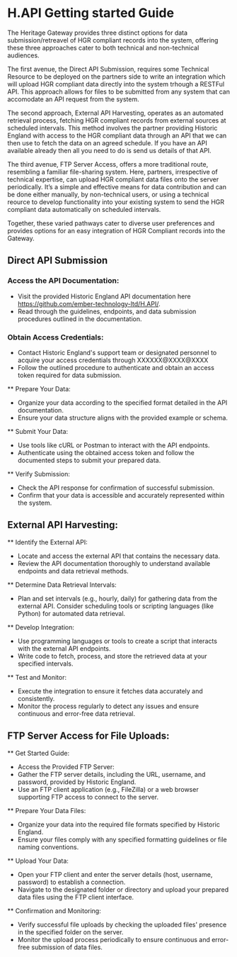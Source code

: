 # H.API Getting started Guide

The Heritage Gateway provides three distinct options for data submission/retreavel of HGR compliant records into the system, offering these three approaches  cater to both technical and non-technical audiences. 

The first avenue, the Direct API Submission, requires some Technical Resource to be deployed on the partners side to write an integration which will upload HGR compliant data directly into the system trhough a RESTFul API. This approach allows for files to be submitted from any system that can accomodate an API request from the system. 

The second approach, External API Harvesting, operates as an automated retrieval process, fetching HGR compliant records from external sources at scheduled intervals. This method involves the partner providing Historic England with access to the HGR compliant data through an API that we can then use to fetch the data on an agreed schedule. If you have an API available already then all you need to do is send us details of that API. 

The third avenue, FTP Server Access, offers a more traditional route, resembling a familiar file-sharing system. Here, partners, irrespective of technical expertise, can upload HGR compliant data files onto the server periodically. It’s a simple and effective means for data contribution and can be done either manually, by non-technical users, or using a technical reource to develop functionality into  your existing system to send the HGR compliant data automatically on scheduled intervals. 

Together, these varied pathways cater to diverse user preferences and provides options for an easy integration of HGR Compliant records into the Gateway. 

## Direct API Submission

### Access the API Documentation:
+	Visit the provided Historic England API documentation here https://github.com/ember-technology-ltd/H.API/.
+	Read through the guidelines, endpoints, and data submission procedures outlined in the documentation.

### Obtain Access Credentials:
+	Contact Historic England's support team or designated personnel to acquire your access credentials through XXXXXX@XXXX@XXXX 
+	Follow the outlined procedure to authenticate and obtain an access token required for data submission.

** Prepare Your Data:
+	Organize your data according to the specified format detailed in the API documentation.
+	Ensure your data structure aligns with the provided example or schema.

** Submit Your Data:
+	Use tools like cURL or Postman to interact with the API endpoints.
+	Authenticate using the obtained access token and follow the documented steps to submit your prepared data.

** Verify Submission:
+	Check the API response for confirmation of successful submission.
+	Confirm that your data is accessible and accurately represented within the system.

## External API Harvesting:

** Identify the External API:
+	Locate and access the external API that contains the necessary data.
+	Review the API documentation thoroughly to understand available endpoints and data retrieval methods.

** Determine Data Retrieval Intervals:
+ Plan and set intervals (e.g., hourly, daily) for gathering data from the external API.
Consider scheduling tools or scripting languages (like Python) for automated data retrieval.

** Develop Integration:
+	Use programming languages or tools to create a script that interacts with the external API endpoints.
+	Write code to fetch, process, and store the retrieved data at your specified intervals.

** Test and Monitor:
+	Execute the integration to ensure it fetches data accurately and consistently.
+	Monitor the process regularly to detect any issues and ensure continuous and error-free data retrieval.

## FTP Server Access for File Uploads:

** Get Started Guide:
+	Access the Provided FTP Server:
+	Gather the FTP server details, including the URL, username, and password, provided by Historic England.
+	Use an FTP client application (e.g., FileZilla) or a web browser supporting FTP access to connect to the server.

** Prepare Your Data Files:
+	Organize your data into the required file formats specified by Historic England.
+	Ensure your files comply with any specified formatting guidelines or file naming conventions.

** Upload Your Data:
+	Open your FTP client and enter the server details (host, username, password) to establish a connection.
+	Navigate to the designated folder or directory and upload your prepared data files using the FTP client interface.

** Confirmation and Monitoring:
+	Verify successful file uploads by checking the uploaded files' presence in the specified folder on the server.
+	Monitor the upload process periodically to ensure continuous and error-free submission of data files.

